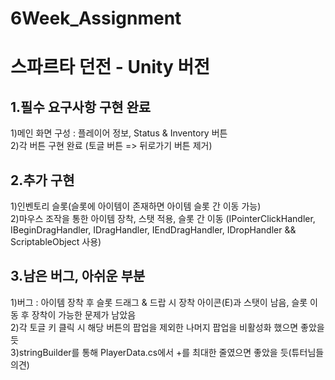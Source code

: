 # 6Week_Assignment

# 스파르타 던전 - Unity  버전


## 1.필수 요구사항 구현 완료  
1)메인 화면 구성 : 플레이어 정보, Status & Inventory 버튼  
2)각 버튼 구현 완료 (토글 버튼 => 뒤로가기 버튼 제거)  


## 2.추가 구현  
1)인벤토리 슬롯(슬롯에 아이템이 존재하면 아이템 슬롯 간 이동 가능)  
2)마우스 조작을 통한 아이템 장착, 스탯 적용, 슬롯 간 이동 (IPointerClickHandler, IBeginDragHandler, IDragHandler, IEndDragHandler, IDropHandler  &&  ScriptableObject 사용)  


## 3.남은 버그, 아쉬운 부분  
1)버그 : 아이템 장착 후 슬롯 드래그 & 드랍 시 장착 아이콘(E)과 스탯이 남음, 슬롯 이동 후 장착이 가능한 문제가 남았음  
2)각 토글 키 클릭 시 해당 버튼의 팝업을 제외한 나머지 팝업을 비활성화 했으면 좋았을 듯  
3)stringBuilder를 통해 PlayerData.cs에서 +를 최대한 줄였으면 좋았을 듯(튜터님들 의견)
